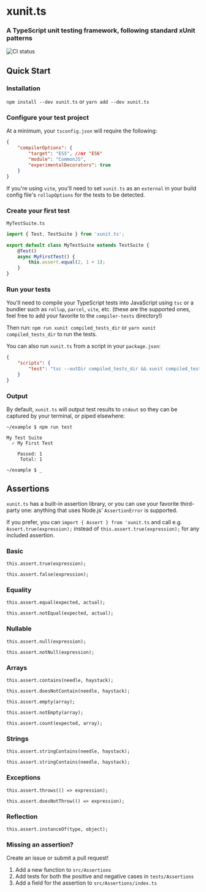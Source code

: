 # xunit.ts
### A TypeScript unit testing framework, following standard xUnit patterns

![CI status](https://github.com/ecoAPM/xunit.ts/workflows/CI/badge.svg)

## Quick Start

### Installation
`npm install --dev xunit.ts`
or
`yarn add --dev xunit.ts`

### Configure your test project
At a minimum, your `tsconfig.json` will require the following:
```json
{
    "compilerOptions": {
        "target": "ES5", //or "ES6"
        "module": "CommonJS",
        "experimentalDecorators": true
    }
}
```

If you're using `vite`, you'll need to set `xunit.ts` as an `external` in your build config file's `rollupOptions` for the tests to be detected.

### Create your first test
`MyTestSuite.ts`
```ts
import { Test, TestSuite } from 'xunit.ts';

export default class MyTestSuite extends TestSuite {
    @Test()
    async MyFirstTest() {
        this.assert.equal(2, 1 + 1);
    }
}
```

### Run your tests
You'll need to compile your TypeScript tests into JavaScript using `tsc` or a bundler such as `rollup`, `parcel`, `vite`, etc. (these are the supported ones, feel free to add your favorite to the `compiler-tests` directory!)

Then run:
`npm run xunit compiled_tests_dir`
or
`yarn xunit compiled_tests_dir`
to run the tests.

You can also run `xunit.ts` from a script in your `package.json`:
```json
{
    "scripts": {
        "test": "tsc --outDir compiled_tests_dir && xunit compiled_tests_dir"
    }
}
```

### Output
By default, `xunit.ts` will output test results to `stdout` so they can be captured by your terminal, or piped elsewhere:
```
~/example $ npm run test

My Test Suite
  ✓ My First Test

    Passed: 1
     Total: 1

~/example $ _ 
```

## Assertions

`xunit.ts` has a built-in assertion library, or you can use your favorite third-party one: anything that uses Node.js' `AssertionError` is supported.

If you prefer, you can `import { Assert } from 'xunit.ts` and call e.g. `Assert.true(expression);` instead of `this.assert.true(expression);` for any included assertion.

### Basic

`this.assert.true(expression);`

`this.assert.false(expression);`

### Equality

`this.assert.equal(expected, actual);`

`this.assert.notEqual(expected, actual);`

### Nullable

`this.assert.null(expression);`

`this.assert.notNull(expression);`

### Arrays

`this.assert.contains(needle, haystack);`

`this.assert.doesNotContain(needle, haystack);`

`this.assert.empty(array);`

`this.assert.notEmpty(array);`

`this.assert.count(expected, array);`

### Strings

`this.assert.stringContains(needle, haystack);`

`this.assert.stringContains(needle, haystack);`

### Exceptions

`this.assert.throws(() => expression);`

`this.assert.doesNotThrow(() => expression);`

### Reflection

`this.assert.instanceOf(type, object);`

### Missing an assertion?

Create an issue or submit a pull request!
1. Add a new function to `src/Assertions`
1. Add tests for both the positive and negative cases in `tests/Assertions`
1. Add a field for the assertion to `src/Assertions/index.ts`
